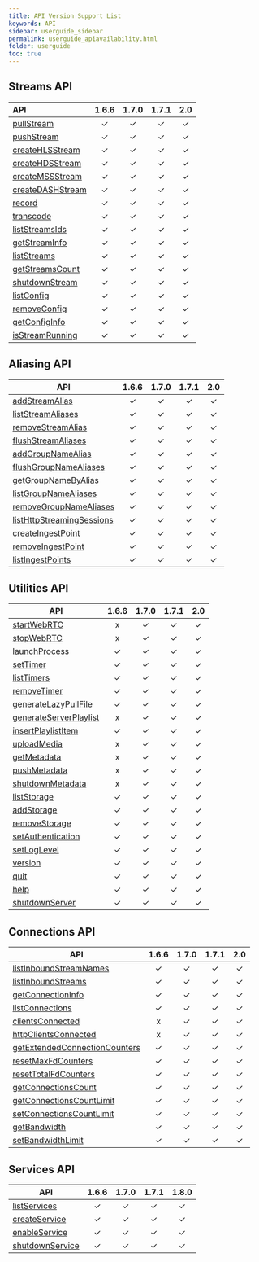 ```yaml
---
title: API Version Support List
keywords: API
sidebar: userguide_sidebar
permalink: userguide_apiavailability.html
folder: userguide
toc: true
---
```


## Streams API

| API                                      | 1.6.6 | 1.7.0 | 1.7.1 | 2.0  |
| :--------------------------------------- | :---: | :---: | :---: | :--: |
| [pullStream](http://docs.evostream.com/ems_api_definition/pullstream) |   ✓   |   ✓   |   ✓   |  ✓   |
| [pushStream](http://docs.evostream.com/ems_api_definition/pushstream) |   ✓   |   ✓   |   ✓   |  ✓   |
| [createHLSStream](http://docs.evostream.com/ems_api_definition/createhlsstream) |   ✓   |   ✓   |   ✓   |  ✓   |
| [createHDSStream](http://docs.evostream.com/ems_api_definition/createhdsstream) |   ✓   |   ✓   |   ✓   |  ✓   |
| [createMSSStream](http://docs.evostream.com/ems_api_definition/createmssstream) |   ✓   |   ✓   |   ✓   |  ✓   |
| [createDASHStream](http://docs.evostream.com/ems_api_definition/createdashstream) |   ✓   |   ✓   |   ✓   |  ✓   |
| [record](http://docs.evostream.com/ems_api_definition/record) |   ✓   |   ✓   |   ✓   |  ✓   |
| [transcode](http://docs.evostream.com/ems_api_definition/transcode) |   ✓   |   ✓   |   ✓   |  ✓   |
| [listStreamsIds](http://docs.evostream.com/ems_api_definition/liststreamsids) |   ✓   |   ✓   |   ✓   |  ✓   |
| [getStreamInfo](http://docs.evostream.com/ems_api_definition/getstreaminfo) |   ✓   |   ✓   |   ✓   |  ✓   |
| [listStreams](http://docs.evostream.com/ems_api_definition/liststreams) |   ✓   |   ✓   |   ✓   |  ✓   |
| [getStreamsCount](http://docs.evostream.com/ems_api_definition/getstreamscount) |   ✓   |   ✓   |   ✓   |  ✓   |
| [shutdownStream](http://docs.evostream.com/ems_api_definition/shutdownstream) |   ✓   |   ✓   |   ✓   |  ✓   |
| [listConfig](http://docs.evostream.com/ems_api_definition/listconfig) |   ✓   |   ✓   |   ✓   |  ✓   |
| [removeConfig](http://docs.evostream.com/ems_api_definition/removeconfig) |   ✓   |   ✓   |   ✓   |  ✓   |
| [getConfigInfo](http://docs.evostream.com/ems_api_definition/getconfiginfo) |   ✓   |   ✓   |   ✓   |  ✓   |
| [isStreamRunning](http://docs.evostream.com/ems_api_definition/isstreamrunning) |   ✓   |   ✓   |   ✓   |  ✓   |



## Aliasing API

| API                                      | 1.6.6 | 1.7.0 | 1.7.1 | 2.0  |
| ---------------------------------------- | :---: | :---: | :---: | :--: |
| [addStreamAlias](http://docs.evostream.com/ems_api_definition/addstreamalias) |   ✓   |   ✓   |   ✓   |  ✓   |
| [listStreamAliases](http://docs.evostream.com/ems_api_definition/liststreamaliases) |   ✓   |   ✓   |   ✓   |  ✓   |
| [removeStreamAlias](http://docs.evostream.com/ems_api_definition/removestreamalias) |   ✓   |   ✓   |   ✓   |  ✓   |
| [flushStreamAliases](http://docs.evostream.com/ems_api_definition/flushstreamaliases) |   ✓   |   ✓   |   ✓   |  ✓   |
| [addGroupNameAlias](http://docs.evostream.com/ems_api_definition/addgroupnamealias) |   ✓   |   ✓   |   ✓   |  ✓   |
| [flushGroupNameAliases](http://docs.evostream.com/ems_api_definition/flushgroupnamealiases) |   ✓   |   ✓   |   ✓   |  ✓   |
| [getGroupNameByAlias](http://docs.evostream.com/ems_api_definition/getgroupnamebyalias) |   ✓   |   ✓   |   ✓   |  ✓   |
| [listGroupNameAliases](http://docs.evostream.com/ems_api_definition/listgroupnamealiases) |   ✓   |   ✓   |   ✓   |  ✓   |
| [removeGroupNameAliases](http://docs.evostream.com/ems_api_definition/removegroupnamealiases) |   ✓   |   ✓   |   ✓   |  ✓   |
| [listHttpStreamingSessions](http://docs.evostream.com/ems_api_definition/listhttpstreamingsessions) |   ✓   |   ✓   |   ✓   |  ✓   |
| [createIngestPoint](http://docs.evostream.com/ems_api_definition/createingestpoint) |   ✓   |   ✓   |   ✓   |  ✓   |
| [removeIngestPoint](http://docs.evostream.com/ems_api_definition/removeingestpoint) |   ✓   |   ✓   |   ✓   |  ✓   |
| [listIngestPoints](http://docs.evostream.com/ems_api_definition/listingestpoints) |   ✓   |   ✓   |   ✓   |  ✓   |



## Utilities API

| API                                      | 1.6.6 | 1.7.0 | 1.7.1 | 2.0  |
| ---------------------------------------- | :---: | :---: | :---: | :--: |
| [startWebRTC](http://docs.evostream.com/ems_api_definition/startwebrtc) |   x   |   ✓   |   ✓   |  ✓   |
| [stopWebRTC](http://docs.evostream.com/ems_api_definition/stopwebrtc) |   x   |   ✓   |   ✓   |  ✓   |
| [launchProcess](http://docs.evostream.com/ems_api_definition/launchprocess) |   ✓   |   ✓   |   ✓   |  ✓   |
| [setTimer](http://docs.evostream.com/ems_api_definition/settimer) |   ✓   |   ✓   |   ✓   |  ✓   |
| [listTimers](http://docs.evostream.com/ems_api_definition/listtimers) |   ✓   |   ✓   |   ✓   |  ✓   |
| [removeTimer](http://docs.evostream.com/ems_api_definition/removetimer) |   ✓   |   ✓   |   ✓   |  ✓   |
| [generateLazyPullFile](http://docs.evostream.com/ems_api_definition/generatelazypullfile) |   ✓   |   ✓   |   ✓   |  ✓   |
| [generateServerPlaylist](http://docs.evostream.com/ems_api_definition/generateserverplaylist) |   x   |   ✓   |   ✓   |  ✓   |
| [insertPlaylistItem](http://docs.evostream.com/ems_api_definition/insertplaylistitem) |   ✓   |   ✓   |   ✓   |  ✓   |
| [uploadMedia](http://docs.evostream.com/ems_api_definition/uploadmedia) |   x   |   ✓   |   ✓   |  ✓   |
| [getMetadata](http://docs.evostream.com/ems_api_definition/getmetadata) |   x   |   ✓   |   ✓   |  ✓   |
| [pushMetadata](http://docs.evostream.com/ems_api_definition/pushmetadata) |   x   |   ✓   |   ✓   |  ✓   |
| [shutdownMetadata](http://docs.evostream.com/ems_api_definition/shutdownmetadata) |   x   |   ✓   |   ✓   |  ✓   |
| [listStorage](http://docs.evostream.com/ems_api_definition/liststorage) |   ✓   |   ✓   |   ✓   |  ✓   |
| [addStorage](http://docs.evostream.com/ems_api_definition/addstorage) |   ✓   |   ✓   |   ✓   |  ✓   |
| [removeStorage](http://docs.evostream.com/ems_api_definition/removestorage) |   ✓   |   ✓   |   ✓   |  ✓   |
| [setAuthentication](http://docs.evostream.com/ems_api_definition/setauthentication) |   ✓   |   ✓   |   ✓   |  ✓   |
| [setLogLevel](http://docs.evostream.com/ems_api_definition/setloglevel) |   ✓   |   ✓   |   ✓   |  ✓   |
| [version](http://docs.evostream.com/ems_api_definition/version) |   ✓   |   ✓   |   ✓   |  ✓   |
| [quit](http://docs.evostream.com/ems_api_definition/quit) |   ✓   |   ✓   |   ✓   |  ✓   |
| [help](http://docs.evostream.com/ems_api_definition/help) |   ✓   |   ✓   |   ✓   |  ✓   |
| [shutdownServer](http://docs.evostream.com/ems_api_definition/shutdownserver) |   ✓   |   ✓   |   ✓   |  ✓   |



## Connections API

| API                                      | 1.6.6 | 1.7.0 | 1.7.1 | 2.0  |
| ---------------------------------------- | :---: | :---: | :---: | :--: |
| [listInboundStreamNames](http://docs.evostream.com/ems_api_definition/listinboundstreamnames) |   ✓   |   ✓   |   ✓   |  ✓   |
| [listInboundStreams](http://docs.evostream.com/ems_api_definition/listinboundstreams) |   ✓   |   ✓   |   ✓   |  ✓   |
| [getConnectionInfo](http://docs.evostream.com/ems_api_definition/getconnectioninfo) |   ✓   |   ✓   |   ✓   |  ✓   |
| [listConnections](http://docs.evostream.com/ems_api_definition/listconnections) |   ✓   |   ✓   |   ✓   |  ✓   |
| [clientsConnected](http://docs.evostream.com/ems_api_definition/clientsconnected) |   x   |   ✓   |   ✓   |  ✓   |
| [httpClientsConnected](http://docs.evostream.com/ems_api_definition/httpclientsconnected) |   x   |   ✓   |   ✓   |  ✓   |
| [getExtendedConnectionCounters](http://docs.evostream.com/ems_api_definition/getextendedconnectioncounters) |   ✓   |   ✓   |   ✓   |  ✓   |
| [resetMaxFdCounters](http://docs.evostream.com/ems_api_definition/resetmaxfdcounters) |   ✓   |   ✓   |   ✓   |  ✓   |
| [resetTotalFdCounters](http://docs.evostream.com/ems_api_definition/resettotalfdcounters) |   ✓   |   ✓   |   ✓   |  ✓   |
| [getConnectionsCount](http://docs.evostream.com/ems_api_definition/getconnectionscount) |   ✓   |   ✓   |   ✓   |  ✓   |
| [getConnectionsCountLimit](http://docs.evostream.com/ems_api_definition/getconnectionscountlimit) |   ✓   |   ✓   |   ✓   |  ✓   |
| [setConnectionsCountLimit](http://docs.evostream.com/ems_api_definition/setconnectionscountlimit) |   ✓   |   ✓   |   ✓   |  ✓   |
| [getBandwidth](http://docs.evostream.com/ems_api_definition/getbandwidth) |   ✓   |   ✓   |   ✓   |  ✓   |
| [setBandwidthLimit](http://docs.evostream.com/ems_api_definition/setbandwidthlimit) |   ✓   |   ✓   |   ✓   |  ✓   |



## Services API

| API                                      | 1.6.6 | 1.7.0 | 1.7.1 | 1.8.0 |
| ---------------------------------------- | :---: | :---: | :---: | :---: |
| [listServices](http://docs.evostream.com/ems_api_definition/listservices) |   ✓   |   ✓   |   ✓   |   ✓   |
| [createService](http://docs.evostream.com/ems_api_definition/createservice) |   ✓   |   ✓   |   ✓   |   ✓   |
| [enableService](http://docs.evostream.com/ems_api_definition/enableservice) |   ✓   |   ✓   |   ✓   |   ✓   |
| [shutdownService](http://docs.evostream.com/ems_api_definition/shutdownservice) |   ✓   |   ✓   |   ✓   |   ✓   |